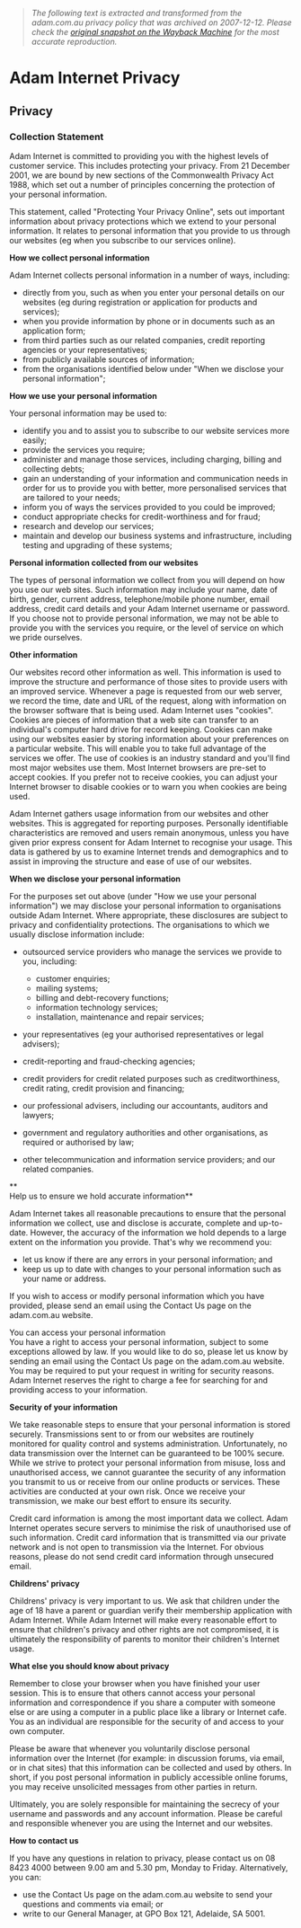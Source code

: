 > *The following text is extracted and transformed from the adam.com.au privacy policy that was archived on 2007-12-12. Please check the [original snapshot on the Wayback Machine](https://web.archive.org/web/20071212215726id_/http%3A//www.adam.com.au/privacy.php) for the most accurate reproduction.*

# Adam Internet Privacy

## Privacy

###  Collection Statement 

Adam Internet is committed to providing you with the highest levels of customer service. This includes protecting your privacy. From 21 December 2001, we are bound by new sections of the Commonwealth Privacy Act 1988, which set out a number of principles concerning the protection of your personal information. 

This statement, called "Protecting Your Privacy Online", sets out important information about privacy protections which we extend to your personal information. It relates to personal information that you provide to us through our websites (eg when you subscribe to our services online).

**How we collect personal information**

Adam Internet collects personal information in a number of ways, including:

  * directly from you, such as when you enter your personal details on our websites (eg during registration or application for products and services);
  * when you provide information by phone or in documents such as an application form; 
  * from third parties such as our related companies, credit reporting agencies or your representatives; 
  * from publicly available sources of information; 
  * from the organisations identified below under "When we disclose your personal information";   




**How we use your personal information**

Your personal information may be used to:

  * identify you and to assist you to subscribe to our website services more easily; 
  * provide the services you require; 
  * administer and manage those services, including charging, billing and collecting debts; 
  * gain an understanding of your information and communication needs in order for us to provide you with better, more personalised services that are tailored to your needs; 
  * inform you of ways the services provided to you could be improved; 
  * conduct appropriate checks for credit-worthiness and for fraud; 
  * research and develop our services; 
  * maintain and develop our business systems and infrastructure, including testing and upgrading of these systems;   




**Personal information collected from our websites**

The types of personal information we collect from you will depend on how you use our web sites. Such information may include your name, date of birth, gender, current address, telephone/mobile phone number, email address, credit card details and your Adam Internet username or password. If you choose not to provide personal information, we may not be able to provide you with the services you require, or the level of service on which we pride ourselves.

**Other information**

Our websites record other information as well. This information is used to improve the structure and performance of those sites to provide users with an improved service. Whenever a page is requested from our web server, we record the time, date and URL of the request, along with information on the browser software that is being used. Adam Internet uses "cookies". Cookies are pieces of information that a web site can transfer to an individual's computer hard drive for record keeping. Cookies can make using our websites easier by storing information about your preferences on a particular website. This will enable you to take full advantage of the services we offer. The use of cookies is an industry standard and you'll find most major websites use them. Most Internet browsers are pre-set to accept cookies. If you prefer not to receive cookies, you can adjust your Internet browser to disable cookies or to warn you when cookies are being used.

Adam Internet gathers usage information from our websites and other websites. This is aggregated for reporting purposes. Personally identifiable characteristics are removed and users remain anonymous, unless you have given prior express consent for Adam Internet to recognise your usage. This data is gathered by us to examine Internet trends and demographics and to assist in improving the structure and ease of use of our websites.

**When we disclose your personal information**

For the purposes set out above (under "How we use your personal information") we may disclose your personal information to organisations outside Adam Internet. Where appropriate, these disclosures are subject to privacy and confidentiality protections. The organisations to which we usually disclose information include:

  * outsourced service providers who manage the services we provide to you, including: 
    * customer enquiries; 
    * mailing systems; 
    * billing and debt-recovery functions; 
    * information technology services; 
    * installation, maintenance and repair services;


  * your representatives (eg your authorised representatives or legal advisers); 
  * credit-reporting and fraud-checking agencies; 
  * credit providers for credit related purposes such as creditworthiness, credit rating, credit provision and financing; 
  * our professional advisers, including our accountants, auditors and lawyers; 
  * government and regulatory authorities and other organisations, as required or authorised by law; 
  * other telecommunication and information service providers; and our related companies.



**  
Help us to ensure we hold accurate information**

Adam Internet takes all reasonable precautions to ensure that the personal information we collect, use and disclose is accurate, complete and up-to-date. However, the accuracy of the information we hold depends to a large extent on the information you provide. That's why we recommend you:

  * let us know if there are any errors in your personal information; and 
  * keep us up to date with changes to your personal information such as your name or address. 



If you wish to access or modify personal information which you have provided, please send an email using the Contact Us page on the adam.com.au website.

You can access your personal information  
You have a right to access your personal information, subject to some exceptions allowed by law. If you would like to do so, please let us know by sending an email using the Contact Us page on the adam.com.au website. You may be required to put your request in writing for security reasons. Adam Internet reserves the right to charge a fee for searching for and providing access to your information.

**Security of your information**

We take reasonable steps to ensure that your personal information is stored securely. Transmissions sent to or from our websites are routinely monitored for quality control and systems administration. Unfortunately, no data transmission over the Internet can be guaranteed to be 100% secure. While we strive to protect your personal information from misuse, loss and unauthorised access, we cannot guarantee the security of any information you transmit to us or receive from our online products or services. These activities are conducted at your own risk. Once we receive your transmission, we make our best effort to ensure its security. 

Credit card information is among the most important data we collect. Adam Internet operates secure servers to minimise the risk of unauthorised use of such information. Credit card information that is transmitted via our private network and is not open to transmission via the Internet. For obvious reasons, please do not send credit card information through unsecured email.

**Childrens' privacy**

Childrens' privacy is very important to us. We ask that children under the age of 18 have a parent or guardian verify their membership application with Adam Internet. While Adam Internet will make every reasonable effort to ensure that children's privacy and other rights are not compromised, it is ultimately the responsibility of parents to monitor their children's Internet usage.

**What else you should know about privacy**

Remember to close your browser when you have finished your user session. This is to ensure that others cannot access your personal information and correspondence if you share a computer with someone else or are using a computer in a public place like a library or Internet cafe. You as an individual are responsible for the security of and access to your own computer.

Please be aware that whenever you voluntarily disclose personal information over the Internet (for example: in discussion forums, via email, or in chat sites) that this information can be collected and used by others. In short, if you post personal information in publicly accessible online forums, you may receive unsolicited messages from other parties in return.

Ultimately, you are solely responsible for maintaining the secrecy of your username and passwords and any account information. Please be careful and responsible whenever you are using the Internet and our websites.

**How to contact us**

If you have any questions in relation to privacy, please contact us on 08 8423 4000 between 9.00 am and 5.30 pm, Monday to Friday. Alternatively, you can:

  * use the Contact Us page on the adam.com.au website to send your questions and comments via email; or 
  * write to our General Manager, at GPO Box 121, Adelaide, SA 5001. 



